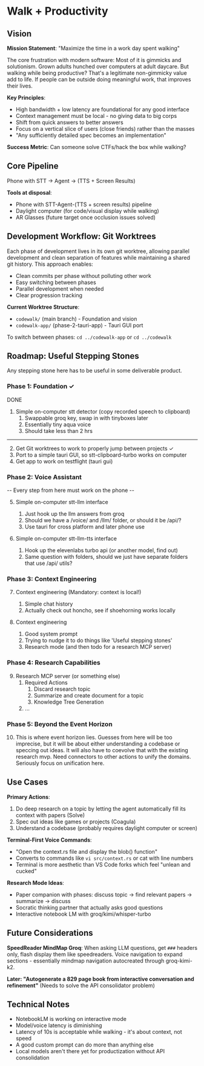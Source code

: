 # Walk + Productivity

## Vision

**Mission Statement**: "Maximize the time in a work day spent walking"

The core frustration with modern software: Most of it is gimmicks and solutionism. Grown adults hunched over computers at adult daycare. But walking while being productive? That's a legitimate non-gimmicky value add to life. If people can be outside doing meaningful work, that improves their lives.

**Key Principles**:
- High bandwidth + low latency are foundational for any good interface
- Context management must be local - no giving data to big corps
- Shift from quick answers to better answers
- Focus on a vertical slice of users (close friends) rather than the masses
- "Any sufficiently detailed spec becomes an implementation"

**Success Metric**: Can someone solve CTFs/hack the box while walking?

## Core Pipeline

Phone with STT → Agent → (TTS + Screen Results)

**Tools at disposal**:
- Phone with STT-Agent-(TTS + screen results) pipeline
- Daylight computer (for code/visual display while walking)
- AR Glasses (future target once occlusion issues solved)

## Development Workflow: Git Worktrees

Each phase of development lives in its own git worktree, allowing parallel development and clean separation of features while maintaining a shared git history. This approach enables:
- Clean commits per phase without polluting other work
- Easy switching between phases
- Parallel development when needed
- Clear progression tracking

**Current Worktree Structure**:
- `codewalk/` (main branch) - Foundation and vision
- `codewalk-app/` (phase-2-tauri-app) - Tauri GUI port

To switch between phases: `cd ../codewalk-app` or `cd ../codewalk`

## Roadmap: Useful Stepping Stones

Any stepping stone here has to be useful in some deliverable product.

### Phase 1: Foundation ✓

DONE
1. Simple on-computer stt detector (copy recorded speech to clipboard)
    1. Swappable groq key, swap in with tinyboxes later
    2. Essentially tiny aqua voice 
    3. Should take less than 2 hrs

---

2. Get Git worktrees to work to properly jump between projects ✓
3. Port to a simple tauri GUI, so stt-clipboard-turbo works on computer
4. Get app to work on testflight (tauri gui)

### Phase 2: Voice Assistant

-- Every step from here must work on the phone --

5. Simple on-computer stt-llm interface 
    1. Just hook up the llm answers from groq 
    2. Should we have a /voice/ and /llm/ folder, or should it be /api/?
    3. Use tauri for cross platform and later phone use

6. Simple on-computer stt-llm-tts interface 
    1. Hook up the elevenlabs turbo api (or another model, find out)
    2. Same question with folders, should we just have separate folders that use /api/ utils?

### Phase 3: Context Engineering

7. Context engineering (Mandatory: context is local!)
    1. Simple chat history 
    2. Actually check out honcho, see if shoehorning works locally

8. Context engineering
    1. Good system prompt
    2. Trying to nudge it to do things like 'Useful stepping stones'
    3. Research mode (and then todo for a research MCP server)

### Phase 4: Research Capabilities

9. Research MCP server (or something else)
    1. Required Actions
        1. Discard research topic
        2. Summarize and create document for a topic
        3. Knowledge Tree Generation
    2. ...

### Phase 5: Beyond the Event Horizon

10. This is where event horizon lies. Guesses from here will be too imprecise, but it will be about either understanding a codebase or speccing out ideas. It will also have to coevolve that with the existing research mvp. Need connectors to other actions to unify the domains. Seriously focus on unification here.

## Use Cases

**Primary Actions**:
1. Do deep research on a topic by letting the agent automatically fill its context with papers (Solve)
2. Spec out ideas like games or projects (Coagula)
3. Understand a codebase (probably requires daylight computer or screen)

**Terminal-First Voice Commands**:
- "Open the context.rs file and display the blob() function"
- Converts to commands like `vi src/context.rs` or cat with line numbers
- Terminal is more aesthetic than VS Code forks which feel "unlean and cucked"

**Research Mode Ideas**:
- Paper companion with phases: discuss topic → find relevant papers → summarize → discuss
- Socratic thinking partner that actually asks good questions
- Interactive notebook LM with groq/kimi/whisper-turbo

## Future Considerations

**SpeedReader MindMap Groq**: When asking LLM questions, get `###` headers only, flash display them like speedreaders. Voice navigation to expand sections - essentially mindmap navigation autocreated through groq-kimi-k2.

**Later: "Autogenerate a 829 page book from interactive conversation and refinement"** (Needs to solve the API consolidator problem)

## Technical Notes

- NotebookLM is working on interactive mode
- Model/voice latency is diminishing
- Latency of 10s is acceptable while walking - it's about context, not speed
- A good custom prompt can do more than anything else
- Local models aren't there yet for productization without API consolidation